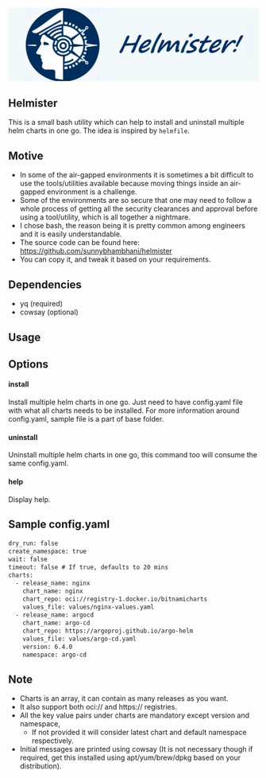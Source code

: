 ![Helmister](artifacts/images/logo.png)

Helmister
--------------------------

This is a small bash utility which can help to install and uninstall multiple helm charts in one go. The idea is inspired by `helmfile`.

Motive
--------------------------

- In some of the air-gapped environments it is sometimes a bit difficult to use the tools/utilities available because moving things inside an air-gapped environment is a challenge.
- Some of the environments are so secure that one may need to follow a whole process of getting all the security clearances and approval before using a tool/utility, which is all together a nightmare.
- I chose bash, the reason being it is pretty common among engineers and it is easily understandable.
- The source code can be found here: <https://github.com/sunnybhambhani/helmister>
- You can copy it, and tweak it based on your requirements.

Dependencies
--------------------------

- yq (required)
- cowsay (optional)

Usage
--------------------------

Options
--------------------------

#### install

Install multiple helm charts in one go. Just need to have config.yaml file with what all charts needs to be installed. For more information around config.yaml, sample file is a part of base folder.

#### uninstall

Uninstall multiple helm charts in one go, this command too will consume the same config.yaml.

#### help

Display help.

Sample config.yaml
--------------------------

```
dry_run: false
create_namespace: true
wait: false
timeout: false # If true, defaults to 20 mins
charts:
  - release_name: nginx
    chart_name: nginx
    chart_repo: oci://registry-1.docker.io/bitnamicharts
    values_file: values/nginx-values.yaml
  - release_name: argocd
    chart_name: argo-cd
    chart_repo: https://argoproj.github.io/argo-helm
    values_file: values/argo-cd.yaml
    version: 6.4.0
    namespace: argo-cd
```

Note
--------------------------

- Charts is an array, it can contain as many releases as you want.
- It also support both oci:// and https:// registries.
- All the key value pairs under charts are mandatory except version and namespace,
  - If not provided it will consider latest chart and default namespace respectively.
- Initial messages are printed using cowsay (It is not necessary though if required, get this installed using apt/yum/brew/dpkg based on your distribution).
